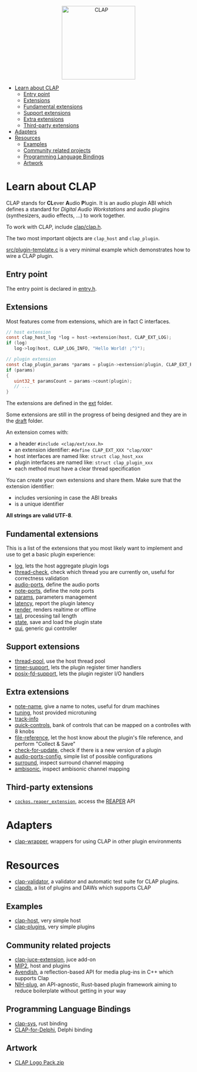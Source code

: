 <p align=center>
  <picture>
    <source media="(prefers-color-scheme: dark)" srcset="https://raw.githubusercontent.com/free-audio/clap/main/artwork/clap-full-logo-white.png">
    <source media="(prefers-color-scheme: light)" srcset="https://raw.githubusercontent.com/free-audio/clap/main/artwork/clap-full-logo-black.png">
    <img alt="CLAP" title="Clever Audio Plugin" src="https://raw.githubusercontent.com/free-audio/clap/main/artwork/clap-full-logo-black.png" width=200>
  </picture>
</p>

- [Learn about CLAP](#learn-about-clap)
  - [Entry point](#entry-point)
  - [Extensions](#extensions)
  - [Fundamental extensions](#fundamental-extensions)
  - [Support extensions](#support-extensions)
  - [Extra extensions](#extra-extensions)
  - [Third-party extensions](#third-party-extensions)
- [Adapters](#adapters)
- [Resources](#resources)
  - [Examples](#examples)
  - [Community related projects](#community-related-projects)
  - [Programming Language Bindings](#programming-language-bindings)
  - [Artwork](#artwork)

# Learn about CLAP

CLAP stands for **CL**ever **A**udio **P**lugin.
It is an audio plugin ABI which defines a standard for *Digital Audio Workstations* and audio plugins (synthesizers, audio effects, ...) to work together.

To work with CLAP, include [clap/clap.h](include/clap/clap.h).

The two most important objects are `clap_host` and `clap_plugin`.

[src/plugin-template.c](src/plugin-template.c) is a very minimal example which demonstrates how to wire a CLAP plugin.

## Entry point

The entry point is declared in [entry.h](include/clap/entry.h).

## Extensions

Most features come from extensions, which are in fact C interfaces.
```C
// host extension
const clap_host_log *log = host->extension(host, CLAP_EXT_LOG);
if (log)
   log->log(host, CLAP_LOG_INFO, "Hello World! ;^)");

// plugin extension
const clap_plugin_params *params = plugin->extension(plugin, CLAP_EXT_PARAMS);
if (params)
{
   uint32_t paramsCount = params->count(plugin);
   // ...
}
```

The extensions are defined in the [ext](include/clap/ext) folder.

Some extensions are still in the progress of being designed and they are in
the [draft](include/clap/ext/draft) folder.

An extension comes with:
- a header `#include <clap/ext/xxx.h>`
- an extension identifier: `#define CLAP_EXT_XXX "clap/XXX"`
- host interfaces are named like: `struct clap_host_xxx`
- plugin interfaces are named like: `struct clap_plugin_xxx`
- each method must have a clear thread specification

You can create your own extensions and share them. Make sure that the extension identifier:
- includes versioning in case the ABI breaks
- is a unique identifier

**All strings are valid UTF-8**.

## Fundamental extensions

This is a list of the extensions that you most likely want to implement
and use to get a basic plugin experience:
- [log](include/clap/ext/log.h), lets the host aggregate plugin logs
- [thread-check](include/clap/ext/thread-check.h), check which thread you are currently on, useful for correctness validation
- [audio-ports](include/clap/ext/audio-ports.h), define the audio ports
- [note-ports](include/clap/ext/note-ports.h), define the note ports
- [params](include/clap/ext/params.h), parameters management
- [latency](include/clap/ext/latency.h), report the plugin latency
- [render](include/clap/ext/render.h), renders realtime or offline
- [tail](include/clap/ext/tail.h), processing tail length
- [state](include/clap/ext/state.h), save and load the plugin state
- [gui](include/clap/ext/gui.h), generic gui controller

## Support extensions

- [thread-pool](include/clap/ext/thread-pool.h), use the host thread pool
- [timer-support](include/clap/ext/timer-support.h), lets the plugin register timer handlers
- [posix-fd-support](include/clap/ext/posix-fd-support.h), lets the plugin register I/O handlers

## Extra extensions

- [note-name](include/clap/ext/note-name.h), give a name to notes, useful for drum machines
- [tuning](include/clap/ext/draft/tuning.h), host provided microtuning
- [track-info](include/clap/ext/draft/track-info.h)
- [quick-controls](include/clap/ext/draft/quick-controls.h), bank of controls that can be mapped on a controlles with 8 knobs
- [file-reference](include/clap/ext/draft/file-reference.h), let the host know about the plugin's file reference, and perform "Collect & Save"
- [check-for-update](include/clap/ext/draft/check-for-update.h), check if there is a new version of a plugin
- [audio-ports-config](include/clap/ext/audio-ports-config.h), simple list of possible configurations
- [surround](include/clap/ext/draft/surround.h), inspect surround channel mapping
- [ambisonic](include/clap/ext/draft/ambisonic.h), inspect ambisonic channel mapping

## Third-party extensions

- [`cockos.reaper_extension`](https://github.com/justinfrankel/reaper-sdk/blob/main/reaper-plugins/reaper_plugin.h#L138), access the [REAPER](http://reaper.fm) API

# Adapters

- [clap-wrapper](https://github.com/free-audio/clap-wrapper), wrappers for using CLAP in other plugin environments

# Resources

- [clap-validator](https://github.com/robbert-vdh/clap-validator), a validator and automatic test suite for CLAP plugins.
- [clapdb](https://clapdb.tech), a list of plugins and DAWs which supports CLAP

## Examples

- [clap-host](https://github.com/free-audio/clap-host), very simple host
- [clap-plugins](https://github.com/free-audio/clap-plugins), very simple plugins

## Community related projects

- [clap-juce-extension](https://github.com/free-audio/clap-juce-extension), juce add-on
- [MIP2](https://github.com/skei/MIP2), host and plugins
- [Avendish](https://github.com/celtera/avendish), a reflection-based API for media plug-ins in C++ which supports Clap
- [NIH-plug](https://github.com/robbert-vdh/nih-plug), an API-agnostic, Rust-based plugin framework aiming to reduce boilerplate without getting in your way

## Programming Language Bindings

- [clap-sys](https://github.com/glowcoil/clap-sys), rust binding
- [CLAP-for-Delphi](https://github.com/Bremmers/CLAP-for-Delphi), Delphi binding

## Artwork

 - [CLAP Logo Pack.zip](https://github.com/free-audio/clap/files/8805281/CLAP.Logo.Pack.zip)
